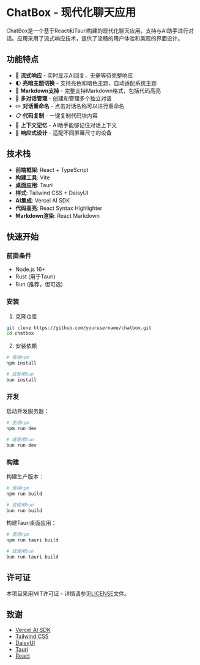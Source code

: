 # ChatBox - 现代化聊天应用

ChatBox是一个基于React和Tauri构建的现代化聊天应用，支持与AI助手进行对话。应用采用了流式响应技术，提供了流畅的用户体验和美观的界面设计。

## 功能特点

- 🚀 **流式响应** - 实时显示AI回复，无需等待完整响应
- 🌓 **亮暗主题切换** - 支持亮色和暗色主题，自动适配系统主题
- 📝 **Markdown支持** - 完整支持Markdown格式，包括代码高亮
- 💬 **多对话管理** - 创建和管理多个独立对话
- ✏️ **对话重命名** - 点击对话名称可以进行重命名
- 📋 **代码复制** - 一键复制代码块内容
- 🔄 **上下文记忆** - AI助手能够记住对话上下文
- 📱 **响应式设计** - 适配不同屏幕尺寸的设备

## 技术栈

- **前端框架**: React + TypeScript
- **构建工具**: Vite
- **桌面应用**: Tauri
- **样式**: Tailwind CSS + DaisyUI
- **AI集成**: Vercel AI SDK
- **代码高亮**: React Syntax Highlighter
- **Markdown渲染**: React Markdown

## 快速开始

### 前提条件

- Node.js 16+
- Rust (用于Tauri)
- Bun (推荐，但可选)

### 安装

1. 克隆仓库

```bash
git clone https://github.com/yourusername/chatbox.git
cd chatbox
```

2. 安装依赖

```bash
# 使用npm
npm install

# 或使用bun
bun install
```

### 开发

启动开发服务器：

```bash
# 使用npm
npm run dev

# 或使用bun
bun run dev
```

### 构建

构建生产版本：

```bash
# 使用npm
npm run build

# 或使用bun
bun run build
```

构建Tauri桌面应用：

```bash
# 使用npm
npm run tauri build

# 或使用bun
bun run tauri build
```

## 许可证

本项目采用MIT许可证 - 详情请参见[LICENSE](LICENSE)文件。

## 致谢

- [Vercel AI SDK](https://sdk.vercel.ai/)
- [Tailwind CSS](https://tailwindcss.com/)
- [DaisyUI](https://daisyui.com/)
- [Tauri](https://tauri.app/)
- [React](https://reactjs.org/)
